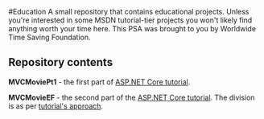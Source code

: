 #Education
A small repository that contains educational projects. Unless you're interested in some MSDN tutorial-tier projects you won't likely find
anything worth your time here. This PSA was brought to you by Worldwide Time Saving Foundation.

## Repository contents
**MVCMoviePt1** - the first part of [ASP.NET Core tutorial](https://docs.microsoft.com/en-us/aspnet/core/tutorials/first-mvc-app/).

**MVCMovieEF** - the second part of the [ASP.NET Core tutorial](https://docs.microsoft.com/en-us/aspnet/core/tutorials/first-mvc-app/). The division is as per [tutorial's approach](https://docs.microsoft.com/en-us/aspnet/core/tutorials/first-mvc-app/adding-model#create-a-new-project-with-individual-user-accounts). 
